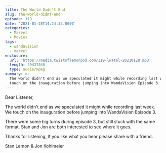 ```yaml
---
title: The World Didn't End
slug: the-world-didnt-end
episode: 119
date: '2021-01-28T14:24:32.000Z'
categories:
  - Marvel
  - Movies
tags:
  - wandavision
  - marvel
enclosure:
  url: 'https://media.twistoflemonpod.com/119-lwatol-20210128.mp3'
  length: 29437046
  type: audio/mpeg
summary: >-
  The world didn't end as we speculated it might while recording last week. We
  touch on the inauguration before jumping into WandaVision Episode 3.
---
```


Dear Listener,

The world didn't end as we speculated it might while recording last week. We touch on the inauguration before jumping into WandaVision Episode 3.

There were some big turns during episode 3, but still stuck with the same format. Stan and Jon are both interested to see where it goes.

Thanks for listening, If you like what you hear please share with a friend.

Stan Lemon & Jon Kohlmeier
